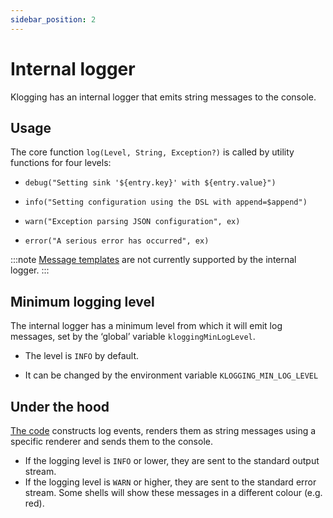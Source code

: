 ```yaml
---
sidebar_position: 2
---
```


# Internal logger

Klogging has an internal logger that emits string messages to the console.

## Usage

The core function `log(Level, String, Exception?)` is called by utility functions for four levels:

* `debug("Setting sink '${entry.key}' with ${entry.value}")`

* `info("Setting configuration using the DSL with append=$append")`

* `warn("Exception parsing JSON configuration", ex)`

* `error("A serious error has occurred", ex)`

:::note
[Message templates](../concepts/message-templates) are not currently supported by the internal
logger.
:::

## Minimum logging level

The internal logger has a minimum level from which it will emit log messages, set by
the ‘global’ variable `kloggingMinLogLevel`.

* The level is `INFO` by default.

* It can be changed by the environment variable `KLOGGING_MIN_LOG_LEVEL`

## Under the hood

[The code](https://github.com/klogging/klogging/blob/main/src/commonMain/kotlin/io/klogging/internal/InternalLogging.kt)
constructs log events, renders them as string messages using a specific renderer and sends
them to the console.

* If the logging level is `INFO` or lower, they are sent to the standard output stream.
* If the logging level is `WARN` or higher, they are sent to the standard error stream.
  Some shells will show these messages in a different colour (e.g. red).
